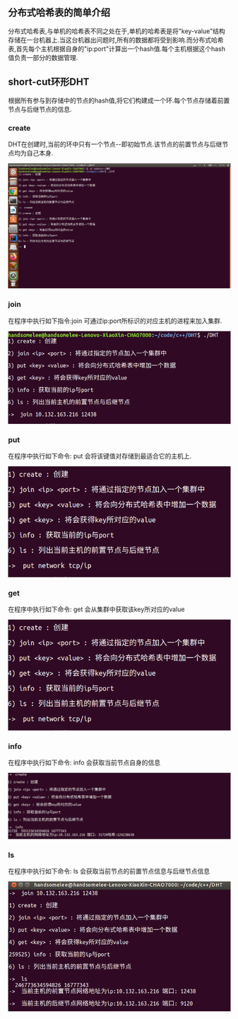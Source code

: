 ## 分布式哈希表的简单介绍
分布式哈希表,与单机的哈希表不同之处在于,单机的哈希表是将"key-value"结构存储在一台机器上.当这台机器出问题时,所有的数据都将受到影响.而分布式哈希表,首先每个主机根据自身的"ip:port"计算出一个hash值.每个主机根据这个hash值负责一部分的数据管理.

## short-cut环形DHT
根据所有参与到存储中的节点的hash值,将它们构建成一个环.每个节点存储着前置节点与后继节点的信息.

### create
DHT在创建时,当前的环中只有一个节点--即初始节点.该节点的前置节点与后继节点均为自己本身. 

![avatar](/pic/create.png)
### join 
在程序中执行如下指令:join <ip> <port> 可通过ip:port所标识的对应主机的进程来加入集群.

![avatar](/pic/join.png)
### put 
在程序中执行如下命令: put <key> <value> 会将该键值对存储到最适合它的主机上.

![avatar](/pic/put.png)
### get
在程序中执行如下命令: get <key> 会从集群中获取该key所对应的value

![avatar](/pic/get.png)
### info
在程序中执行如下命令: info 会获取当前节点自身的信息

![avatar](/pic/info.png)
### ls
在程序中执行如下命令: ls 会获取当前节点的前置节点信息与后继节点信息

![avatar](/pic/ls.png)